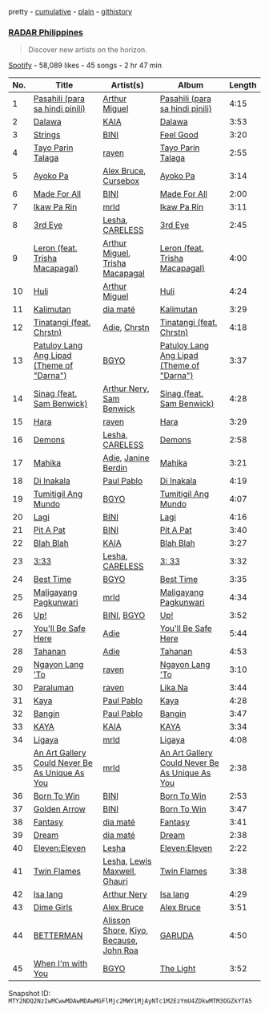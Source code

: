 pretty - [cumulative](/playlists/cumulative/37i9dQZF1DWVp4cWdnm5ws.md) - [plain](/playlists/plain/37i9dQZF1DWVp4cWdnm5ws) - [githistory](https://github.githistory.xyz/mackorone/spotify-playlist-archive/blob/main/playlists/plain/37i9dQZF1DWVp4cWdnm5ws)

### [RADAR Philippines](https://open.spotify.com/playlist/37i9dQZF1DWVp4cWdnm5ws)

> Discover new artists on the horizon.

[Spotify](https://open.spotify.com/user/spotify) - 58,089 likes - 45 songs - 2 hr 47 min

| No. | Title | Artist(s) | Album | Length |
|---|---|---|---|---|
| 1 | [Pasahili \(para sa hindi pinili\)](https://open.spotify.com/track/2VHGzij5109MdX6PJDsMuO) | [Arthur Miguel](https://open.spotify.com/artist/2Ev7vtPI38BE2kQvwmH4ce) | [Pasahili \(para sa hindi pinili\)](https://open.spotify.com/album/3IKPlgHJKhOgflKU5I5Bra) | 4:15 |
| 2 | [Dalawa](https://open.spotify.com/track/7KL81oWVy5M91P6X5nt4wq) | [KAIA](https://open.spotify.com/artist/5UWPjwwieMFFohWLHe4Usy) | [Dalawa](https://open.spotify.com/album/41fY9cER956ekeEXYZQBJF) | 3:53 |
| 3 | [Strings](https://open.spotify.com/track/1yja0zSvvgJtbV34B02kLG) | [BINI](https://open.spotify.com/artist/7tNO3vJC9zlHy2IJOx34ga) | [Feel Good](https://open.spotify.com/album/2JFAmLbybI6ExZ5l1DTuQI) | 3:20 |
| 4 | [Tayo Parin Talaga](https://open.spotify.com/track/5Vpb78jHDtObL7BSvcuiUn) | [raven](https://open.spotify.com/artist/3Dr5ezvDdYsycy1gfaZWSL) | [Tayo Parin Talaga](https://open.spotify.com/album/0l8XANffH6H749BxHExgDk) | 2:55 |
| 5 | [Ayoko Pa](https://open.spotify.com/track/6WauTGPc48jOCF4HfQU9DU) | [Alex Bruce](https://open.spotify.com/artist/65896yX3ZMa0af70HRYNVX), [Cursebox](https://open.spotify.com/artist/52REqNdtIQAapIZ4WEwBVg) | [Ayoko Pa](https://open.spotify.com/album/0Ke3mRgrGs6GM7Q8FQJdLZ) | 3:14 |
| 6 | [Made For All](https://open.spotify.com/track/6Qc9WXhHeRV5RlSdR72DNo) | [BINI](https://open.spotify.com/artist/7tNO3vJC9zlHy2IJOx34ga) | [Made For All](https://open.spotify.com/album/0SOSnP1ZoEnNwRg3ioo4C7) | 2:00 |
| 7 | [Ikaw Pa Rin](https://open.spotify.com/track/4z7xboLD3PqY9dOUscS2ly) | [mrld](https://open.spotify.com/artist/31fsDbpNPKe346urriO4ma) | [Ikaw Pa Rin](https://open.spotify.com/album/6yoXzcdZwga0Gqmmqkvz1k) | 3:11 |
| 8 | [3rd Eye](https://open.spotify.com/track/1Rmg6e9FO4C0RLtXpFtA4G) | [Lesha](https://open.spotify.com/artist/796yJgEbZmYnqJKvWNfeIi), [CARELESS](https://open.spotify.com/artist/6ZPADYpgSS0VwqZPJeX54p) | [3rd Eye](https://open.spotify.com/album/4AD7IVbMSuXMZWES5pZCKg) | 2:45 |
| 9 | [Leron \(feat\. Trisha Macapagal\)](https://open.spotify.com/track/0S9E3lwPotusU4QRVVg2wC) | [Arthur Miguel](https://open.spotify.com/artist/2Ev7vtPI38BE2kQvwmH4ce), [Trisha Macapagal](https://open.spotify.com/artist/6oF9fOWX7L88hNPKqWzB0O) | [Leron \(feat\. Trisha Macapagal\)](https://open.spotify.com/album/0OVWJZkcHFVCzGuTw8Lauw) | 4:00 |
| 10 | [Huli](https://open.spotify.com/track/3fWRjcmyiuRIodbyHH2c7A) | [Arthur Miguel](https://open.spotify.com/artist/2Ev7vtPI38BE2kQvwmH4ce) | [Huli](https://open.spotify.com/album/0ER3BPTPVNeIEh6MN9H3Lf) | 4:24 |
| 11 | [Kalimutan](https://open.spotify.com/track/1degd7Nhtw4z6zt8y6KwDZ) | [dia maté](https://open.spotify.com/artist/4UcpNyDTbuLdGygQNjuXfd) | [Kalimutan](https://open.spotify.com/album/4abIbIvI6BG7uRdrUocI1D) | 3:29 |
| 12 | [Tinatangi \(feat\. Chrstn\)](https://open.spotify.com/track/5Pgssd39LAfVsR9gvUVwU7) | [Adie](https://open.spotify.com/artist/1DlYnIiliftt6R21Y5NOW2), [Chrstn](https://open.spotify.com/artist/2YwTbSBUyNZTdv39z5pJNW) | [Tinatangi \(feat\. Chrstn\)](https://open.spotify.com/album/2blX1IaoX5oHe8dNb06MbE) | 4:18 |
| 13 | [Patuloy Lang Ang Lipad \(Theme of "Darna"\)](https://open.spotify.com/track/6SCLUJuq19QSacE4oXqoqG) | [BGYO](https://open.spotify.com/artist/10bk3EHVC30yi6F10nmvL8) | [Patuloy Lang Ang Lipad \(Theme of "Darna"\)](https://open.spotify.com/album/5ARQNT6Vq4Rvq5cXy8M8CQ) | 3:37 |
| 14 | [Sinag \(feat\. Sam Benwick\)](https://open.spotify.com/track/5DARNIgi6aaJxGD5SKAUal) | [Arthur Nery](https://open.spotify.com/artist/7uDdl5V5AETSFY7K3muu22), [Sam Benwick](https://open.spotify.com/artist/2Zsn09Mt6kHdipblDeVaF9) | [Sinag \(feat\. Sam Benwick\)](https://open.spotify.com/album/4gBNPqTdgUJr2Box5PO8WM) | 4:28 |
| 15 | [Hara](https://open.spotify.com/track/7w92fQPnMISlyjKdkgnBjs) | [raven](https://open.spotify.com/artist/3Dr5ezvDdYsycy1gfaZWSL) | [Hara](https://open.spotify.com/album/79vrG3mCNVQaV5oQLPf1fr) | 3:29 |
| 16 | [Demons](https://open.spotify.com/track/7w0GhApB7RA7DrJACVwvaN) | [Lesha](https://open.spotify.com/artist/796yJgEbZmYnqJKvWNfeIi), [CARELESS](https://open.spotify.com/artist/6ZPADYpgSS0VwqZPJeX54p) | [Demons](https://open.spotify.com/album/6s9DNbcTdOHtTpGKnlbr5b) | 2:58 |
| 17 | [Mahika](https://open.spotify.com/track/47sq83n5WN22ZzYnGn8aTy) | [Adie](https://open.spotify.com/artist/1DlYnIiliftt6R21Y5NOW2), [Janine Berdin](https://open.spotify.com/artist/4qPhnQfRgdgcZEdXgENOnr) | [Mahika](https://open.spotify.com/album/3WaVt2pLL12vKhAwQgKld4) | 3:21 |
| 18 | [Di Inakala](https://open.spotify.com/track/3o7dXlwWMntfxjkaqSRIkZ) | [Paul Pablo](https://open.spotify.com/artist/5GB0qrWq0mz2OanyfhXGp0) | [Di Inakala](https://open.spotify.com/album/6d0nKflenfco7FBVhksUtW) | 4:19 |
| 19 | [Tumitigil Ang Mundo](https://open.spotify.com/track/5fuBcv4rZP0mtjNSj3UPsk) | [BGYO](https://open.spotify.com/artist/10bk3EHVC30yi6F10nmvL8) | [Tumitigil Ang Mundo](https://open.spotify.com/album/2Jg15zG5g9QnXZT0O1Wjjj) | 4:07 |
| 20 | [Lagi](https://open.spotify.com/track/6nyr7jWOZb86Kzjj34buF8) | [BINI](https://open.spotify.com/artist/7tNO3vJC9zlHy2IJOx34ga) | [Lagi](https://open.spotify.com/album/6r0CiOvFP21ea0kuAjorcj) | 4:16 |
| 21 | [Pit A Pat](https://open.spotify.com/track/79KjJGfIVfbkwHBxHqohTT) | [BINI](https://open.spotify.com/artist/7tNO3vJC9zlHy2IJOx34ga) | [Pit A Pat](https://open.spotify.com/album/6dFBPAA4Ip65F50LOKwwDD) | 3:40 |
| 22 | [Blah Blah](https://open.spotify.com/track/3keEpyhWEE4FCAEHXZDcPb) | [KAIA](https://open.spotify.com/artist/5UWPjwwieMFFohWLHe4Usy) | [Blah Blah](https://open.spotify.com/album/31kpkJ759PVIOlUOZEONrR) | 3:27 |
| 23 | [3:33](https://open.spotify.com/track/55rICajyesqUiny8nmtioj) | [Lesha](https://open.spotify.com/artist/796yJgEbZmYnqJKvWNfeIi), [CARELESS](https://open.spotify.com/artist/6ZPADYpgSS0VwqZPJeX54p) | [3: 33](https://open.spotify.com/album/4cIP6UY95sLoJuMM6JQKdI) | 3:32 |
| 24 | [Best Time](https://open.spotify.com/track/0EUhMQB6Ct1AT0mBBOZsTp) | [BGYO](https://open.spotify.com/artist/10bk3EHVC30yi6F10nmvL8) | [Best Time](https://open.spotify.com/album/3HQ1Ns14lMczw62mIU36h3) | 3:35 |
| 25 | [Maligayang Pagkunwari](https://open.spotify.com/track/11s7b3qNczlmVO0LT3PPte) | [mrld](https://open.spotify.com/artist/31fsDbpNPKe346urriO4ma) | [Maligayang Pagkunwari](https://open.spotify.com/album/0NqV5yJbP7ngiQPY91J9dj) | 4:34 |
| 26 | [Up!](https://open.spotify.com/track/7aii4AQA1uyyzGcfqtApy1) | [BINI](https://open.spotify.com/artist/7tNO3vJC9zlHy2IJOx34ga), [BGYO](https://open.spotify.com/artist/10bk3EHVC30yi6F10nmvL8) | [Up!](https://open.spotify.com/album/7w4JTsBGb2znmXyNhpaWmN) | 3:52 |
| 27 | [You'll Be Safe Here](https://open.spotify.com/track/4whLOE7hwNIAykoMcSZmvO) | [Adie](https://open.spotify.com/artist/1DlYnIiliftt6R21Y5NOW2) | [You'll Be Safe Here](https://open.spotify.com/album/32jPh5iI4WfK1bbSrPkBZM) | 5:44 |
| 28 | [Tahanan](https://open.spotify.com/track/5CUQnKjA6nlteCnxMKsjIu) | [Adie](https://open.spotify.com/artist/1DlYnIiliftt6R21Y5NOW2) | [Tahanan](https://open.spotify.com/album/77pn87cuqQjBr9mb5H3mPE) | 4:53 |
| 29 | [Ngayon Lang 'To](https://open.spotify.com/track/0V4mByDGbFjeKQ2ufzq2OI) | [raven](https://open.spotify.com/artist/3Dr5ezvDdYsycy1gfaZWSL) | [Ngayon Lang 'To](https://open.spotify.com/album/4yWaadPMM1qAWyrafzP4lM) | 3:10 |
| 30 | [Paraluman](https://open.spotify.com/track/7IWeNrIjl2QvobVaI9Wyk4) | [raven](https://open.spotify.com/artist/3Dr5ezvDdYsycy1gfaZWSL) | [Lika Na](https://open.spotify.com/album/32gHhEVce6B4IM3Du9xh89) | 3:44 |
| 31 | [Kaya](https://open.spotify.com/track/79o5nlwnNk8oiK1cR6YC5i) | [Paul Pablo](https://open.spotify.com/artist/5GB0qrWq0mz2OanyfhXGp0) | [Kaya](https://open.spotify.com/album/1domLnNrgElxmpiDSSCYaC) | 4:28 |
| 32 | [Bangin](https://open.spotify.com/track/0ZVXBU8LCG0HutT5Oa8eI4) | [Paul Pablo](https://open.spotify.com/artist/5GB0qrWq0mz2OanyfhXGp0) | [Bangin](https://open.spotify.com/album/1v0xYbW5NagAzjMeBWIM5A) | 3:47 |
| 33 | [KAYA](https://open.spotify.com/track/4ggRHB5BGvMZxrguwEetCG) | [KAIA](https://open.spotify.com/artist/5UWPjwwieMFFohWLHe4Usy) | [KAYA](https://open.spotify.com/album/4YMx09McQ7PzUpBufPTcit) | 3:34 |
| 34 | [Ligaya](https://open.spotify.com/track/4IeuTj1pEHuL9vJSiEqEfR) | [mrld](https://open.spotify.com/artist/31fsDbpNPKe346urriO4ma) | [Ligaya](https://open.spotify.com/album/0ccUyUkrIynFO5USku5IHH) | 4:08 |
| 35 | [An Art Gallery Could Never Be As Unique As You](https://open.spotify.com/track/22Nd3GuO7sHopPjdKccRcq) | [mrld](https://open.spotify.com/artist/31fsDbpNPKe346urriO4ma) | [An Art Gallery Could Never Be As Unique As You](https://open.spotify.com/album/0FRaoawfqep3bJcCqcQZpD) | 2:38 |
| 36 | [Born To Win](https://open.spotify.com/track/0zTmcNKTKyxMohxIvjpIAV) | [BINI](https://open.spotify.com/artist/7tNO3vJC9zlHy2IJOx34ga) | [Born To Win](https://open.spotify.com/album/61S9dOljMoxlArx68sMYdo) | 2:53 |
| 37 | [Golden Arrow](https://open.spotify.com/track/3GYrHsq8M1hc7G6P0OP4R8) | [BINI](https://open.spotify.com/artist/7tNO3vJC9zlHy2IJOx34ga) | [Born To Win](https://open.spotify.com/album/61S9dOljMoxlArx68sMYdo) | 3:47 |
| 38 | [Fantasy](https://open.spotify.com/track/4rbF4dsT1wGGBfzYD5QvlY) | [dia maté](https://open.spotify.com/artist/4UcpNyDTbuLdGygQNjuXfd) | [Fantasy](https://open.spotify.com/album/1c6rZYnAwbqtP143pk75SL) | 3:41 |
| 39 | [Dream](https://open.spotify.com/track/4nQvPAV3gGFsOMSfQPdOT8) | [dia maté](https://open.spotify.com/artist/4UcpNyDTbuLdGygQNjuXfd) | [Dream](https://open.spotify.com/album/1JsToJpmZ9t5GTJcSladwB) | 2:38 |
| 40 | [Eleven:Eleven](https://open.spotify.com/track/5DqYDCnrEsn1XwcvgFnzuY) | [Lesha](https://open.spotify.com/artist/796yJgEbZmYnqJKvWNfeIi) | [Eleven:Eleven](https://open.spotify.com/album/6zHBS4tfhaCbt3MtpIh88I) | 2:22 |
| 41 | [Twin Flames](https://open.spotify.com/track/0l0m2RjO5KtBl2fZ4CgmiT) | [Lesha](https://open.spotify.com/artist/796yJgEbZmYnqJKvWNfeIi), [Lewis Maxwell](https://open.spotify.com/artist/5OsuXDA4kXucz8ZFujKr5T), [Ghauri](https://open.spotify.com/artist/43EGUEg0Wg5ahrwhW38qlv) | [Twin Flames](https://open.spotify.com/album/3fgOfjLn4w1J9fmVUJdNEp) | 3:38 |
| 42 | [Isa lang](https://open.spotify.com/track/0HAG6nIiEKd75yGpovuSJQ) | [Arthur Nery](https://open.spotify.com/artist/7uDdl5V5AETSFY7K3muu22) | [Isa lang](https://open.spotify.com/album/09S77IK5S0vxVF0DfwSohF) | 4:29 |
| 43 | [Dime Girls](https://open.spotify.com/track/5PxDyfqi8WA1j8irV3f2ks) | [Alex Bruce](https://open.spotify.com/artist/65896yX3ZMa0af70HRYNVX) | [Alex Bruce](https://open.spotify.com/album/7c6dDiWcYxOAAoWn358ZyB) | 3:51 |
| 44 | [BETTERMAN](https://open.spotify.com/track/60jYOyxr1FHGFnofoIXPCq) | [Alisson Shore](https://open.spotify.com/artist/4HPuFCMUiNcV4f3ew0flbZ), [Kiyo](https://open.spotify.com/artist/6gcteR920pLEynlHzjSRYd), [Because](https://open.spotify.com/artist/0n4a5imdLBN24fIrBWoqrv), [John Roa](https://open.spotify.com/artist/2U5mF0PZqGu6glnz55yY0y) | [GARUDA](https://open.spotify.com/album/4xyf45M38hJVUA0esmu7ks) | 4:50 |
| 45 | [When I'm with You](https://open.spotify.com/track/7cUL0JOx3w4uvhEkZJlQam) | [BGYO](https://open.spotify.com/artist/10bk3EHVC30yi6F10nmvL8) | [The Light](https://open.spotify.com/album/221mR3WaKt3P8PVSbTiZqj) | 3:52 |

Snapshot ID: `MTY2NDQ2NzIwMCwwMDAwMDAwMGFlMjc2MWY1MjAyNTc1M2EzYmU4ZDkwMTM3OGZkYTA5`
